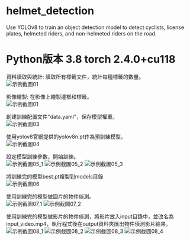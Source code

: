 # helmet_detection
Use YOLOv8 to train an object detection model to detect cyclists, license plates, helmeted riders, and non-helmeted riders on the road.

# Python版本 3.8 torch 2.4.0+cu118 

資料讀取與統計:
讀取所有標籤文件，統計每種標籤的數量。  
![示例截圖01](https://github.com/wenshenfan/helmet_detection/raw/main/screenshot/01.jpg)


影像繪製:
在影像上繪製邊框和標籤。  
![示例截圖01](https://github.com/wenshenfan/helmet_detection/raw/main/screenshot/02.jpg)


創建訓練配置文件"data.yaml"，保存模型權重。  
![示例截圖03](https://github.com/wenshenfan/helmet_detection/raw/main/screenshot/03.jpg)


使用yolov8官網提供的yolov8n.pt作為預訓練模型。  
![示例截圖04](https://github.com/wenshenfan/helmet_detection/raw/main/screenshot/04.jpg)


設定模型訓練參數，開始訓練。  
![示例截圖05_1](https://github.com/wenshenfan/helmet_detection/raw/main/screenshot/05_1.jpg)
![示例截圖05_2](https://github.com/wenshenfan/helmet_detection/raw/main/screenshot/05_2.jpg)
![示例截圖05_3](https://github.com/wenshenfan/helmet_detection/raw/main/screenshot/05_3.jpg)


將訓練完的模型best.pt複製到models目錄  
![示例截圖06](https://github.com/wenshenfan/helmet_detection/raw/main/screenshot/06.jpg)


使用訓練完的模型做圖片的物件偵測。  
![示例截圖07_1](https://github.com/wenshenfan/helmet_detection/raw/main/screenshot/07_1.jpg)
![示例截圖07_2](https://github.com/wenshenfan/helmet_detection/raw/main/screenshot/07_2.jpg)

使用訓練完的模型做影片的物件偵測，將影片放入input目錄中，並改名為input_video.mp4，執行程式後在output資料夾匯出物件偵測影片結果。  
![示例截圖08_1](https://github.com/wenshenfan/helmet_detection/raw/main/screenshot/08_1.jpg)
![示例截圖08_2](https://github.com/wenshenfan/helmet_detection/raw/main/screenshot/08_2.jpg)
![示例截圖08_3](https://github.com/wenshenfan/helmet_detection/raw/main/screenshot/08_3.jpg)
![示例截圖08_4](https://github.com/wenshenfan/helmet_detection/raw/main/screenshot/08_4.jpg)
